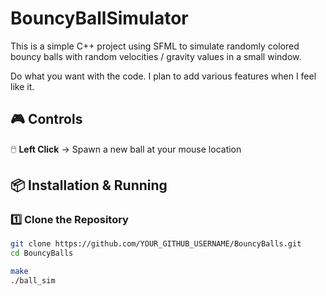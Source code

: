 # BouncyBallSimulator
This is a simple C++ project using SFML to simulate randomly colored bouncy balls with random velocities / gravity values in a small window.

Do what you want with the code. I plan to add various features when I feel like it.

## 🎮 Controls
🖱️ **Left Click** → Spawn a new ball at your mouse location  

## 📦 Installation & Running
### **1️⃣ Clone the Repository**
```sh
git clone https://github.com/YOUR_GITHUB_USERNAME/BouncyBalls.git
cd BouncyBalls 

make
./ball_sim

